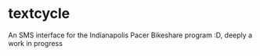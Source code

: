 # textcycle
An SMS interface for the Indianapolis Pacer Bikeshare program :D, deeply a work in progress
